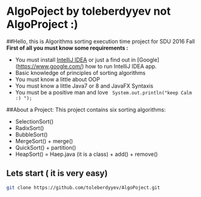# AlgoPoject by toleberdyyev not AlgoProject :)
##Hello, this is Algorithms sorting execution time project for SDU 2016 Fall
**First of all you must know some requirements :**
* You must install [IntelliJ IDEA](https://www.jetbrains.com/idea/download/) or just a find out in [Google] (https://www.google.com/)  how to run IntelliJ IDEA app.
* Basic knowledge of principles of sorting algorithms 
* You must know a little about OOP 
* You must know a little Java7 or 8 and JavaFX Syntaxis
* You must be a positive man and love ``` System.out.println("keep Calm :) ");```

##About a Project:
This project contains six sorting algorithms:
* SelectionSort()
* RadixSort()
* BubbleSort()
* MergeSort() + merge()
* QuickSort() + partition()
* HeapSort() = Haep.java (it is a class) + add() + remove()

## Lets start ( it is very easy)

```bash
git clone https://github.com/toleberdyyev/AlgoPoject.git
```


